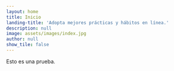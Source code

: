 ```yaml
---
layout: home
title: Inicio
landing-title: 'Adopta mejores prácticas y hábitos en línea.'
description: null
image: assets/images/index.jpg
author: null
show_tile: false
---
```


Esto es una prueba.